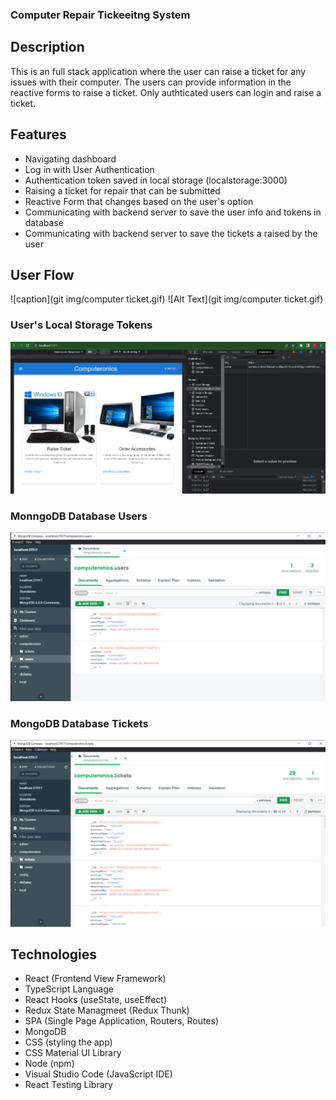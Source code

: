 ### Computer Repair Tickeeitng System

## Description
This is an full stack application where the user can raise a ticket for any issues with their computer. The users can provide information in the reactive forms to raise a ticket. Only authticated users can login and raise a ticket.

## Features
- Navigating dashboard
- Log in with User Authentication
- Authentication token saved in local storage (localstorage:3000)
- Raising a ticket for repair that can be submitted
- Reactive Form that changes based on the user's option
- Communicating with backend server to save the user info and tokens in database
- Communicating with backend server to save the tickets a raised by the user

## User Flow
![caption](git img/computer ticket.gif)
![Alt Text](git img/computer ticket.gif)


### User's Local Storage Tokens
![alt text](https://github.com/tpemba100/ComputerTicketSystem/blob/master/git%20img/local-token.png)
### MonngoDB Database Users
![alt text](https://github.com/tpemba100/ComputerTicketSystem/blob/master/git%20img/MongoDB-users.png)
### MongoDB Database Tickets
![alt text](https://github.com/tpemba100/ComputerTicketSystem/blob/master/git%20img/MongoDb-tickets.png)

## Technologies
- React (Frontend View Framework)
- TypeScript Language
- React Hooks (useState, useEffect)
- Redux State Managmeet (Redux Thunk)
- SPA (Single Page Application, Routers, Routes)
- MongoDB 
- CSS (styling the app)
- CSS Material UI Library
- Node (npm)
- Visual Studio Code (JavaScript IDE)
- React Testing Library
